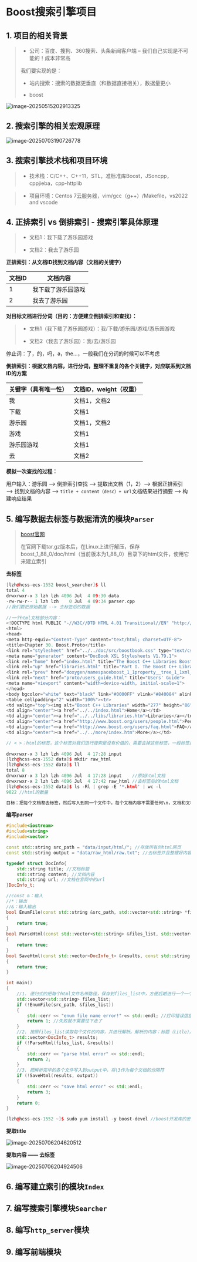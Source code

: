 # Boost搜索引擎项目

## 1. 项目的相关背景

> - 公司：百度、搜狗、360搜索、头条新闻客户端 – 我们自己实现是不可能的！成本非常高
>
>
> 我们要实现的是：
>
> - 站内搜索：搜索的数据更垂直（和数据直接相关），数据量更小
>
> - boost

![image-20250515202913325](C:\Users\Haope\AppData\Roaming\Typora\typora-user-images\image-20250515202913325.png)

## 2. 搜索引擎的相关宏观原理

![image-20250703190726778](C:\Users\Haope\AppData\Roaming\Typora\typora-user-images\image-20250703190726778.png)

## 3. 搜索引擎技术栈和项目环境

> - 技术栈：C/C++、C++11，STL，准标准库Boost，JSoncpp，cppjieba，cpp-httplib

> - 项目环境：Centos 7云服务器，vim/gcc（g++）/Makefile，vs2022 and vscode

## 4. 正排索引 vs 倒排索引 - 搜索引擎具体原理

> - 文档1：我下载了游乐园游戏
>
> - 文档2：我去了游乐园

**正排索引：从文档ID找到文档内容（文档的关键字）**

| 文档ID | 文档内容           |
| ------ | ------------------ |
| 1      | 我下载了游乐园游戏 |
| 2      | 我去了游乐园       |

**对目标文档进行分词（目的：方便建立倒排索引和查找）：**

> - 文档1（我下载了游乐园游戏）：我/下载/游乐园/游戏/游乐园游戏
>
> - 文档2（我去了游乐园）：我/去/游乐园

停止词：了，的，吗，a，the…，一般我们在分词的时候可以不考虑

**倒排索引：根据文档内容，进行分词，整理不重复的各个关键字，对应联系到文档ID的方案**

| 关键字（具有唯一性） | 文档ID，weight（权重） |
| -------------------- | ---------------------- |
| 我                   | 文档1，文档2           |
| 下载                 | 文档1                  |
| 游乐园               | 文档1，文档2           |
| 游戏                 | 文档1                  |
| 游乐园游戏           | 文档1                  |
| 去                   | 文档2                  |

**模拟一次查找的过程：**

用户输入：游乐园 ——> 倒排索引查找 ——> 提取出文档（1，2）——> 根据正排索引 ——> 找到文档的内容 ——> `title + content（desc）+ url`文档结果进行摘要 ——> 构建响应结果

## 5. 编写数据去标签与数据清洗的模块`Parser`

> [boost官网](https://www.boost.org/)
>
> 在官网下载tar.gz版本后，在Linux上进行解压，保存boost_1_88_0/doc/html（当前版本为1_88_0）目录下的html文件，使用它来建立索引

**去标签**

```cpp
[lzh@hcss-ecs-1552 boost_searcher]$ ll
total 4
drwxrwxr-x 3 lzh lzh 4096 Jul  4 09:30 data
-rw-rw-r-- 1 lzh lzh    0 Jul  4 09:34 parser.cpp
//我们要把原始数据 --> 去标签后的数据
  
//一个html文档部分内容：    
<!DOCTYPE html PUBLIC "-//W3C//DTD HTML 4.01 Transitional//EN" "http://www.w3.org/TR/html4/loose.dtd">
<html>
<head>
<meta http-equiv="Content-Type" content="text/html; charset=UTF-8">
<title>Chapter 30. Boost.Proto</title>
<link rel="stylesheet" href="../../doc/src/boostbook.css" type="text/css">
<meta name="generator" content="DocBook XSL Stylesheets V1.79.1">
<link rel="home" href="index.html" title="The Boost C++ Libraries BoostBook Documentation Subset">
<link rel="up" href="libraries.html" title="Part I. The Boost C++ Libraries (BoostBook Subset)">
<link rel="prev" href="doxygen/namespaceboost_1_1property__tree_1_1xml__parser_1a97d3d5235ef9b235d70110bac7e4f497.html" title="Function template write_xml">
<link rel="next" href="proto/users_guide.html" title="Users' Guide">
<meta name="viewport" content="width=device-width, initial-scale=1">
</head>
<body bgcolor="white" text="black" link="#0000FF" vlink="#840084" alink="#0000FF">
<table cellpadding="2" width="100%"><tr>
<td valign="top"><img alt="Boost C++ Libraries" width="277" height="86" src="../../boost.png"></td>
<td align="center"><a href="../../index.html">Home</a></td>
<td align="center"><a href="../../libs/libraries.htm">Libraries</a></td>
<td align="center"><a href="http://www.boost.org/users/people.html">People</a></td>
<td align="center"><a href="http://www.boost.org/users/faq.html">FAQ</a></td>
<td align="center"><a href="../../more/index.htm">More</a></td>

// < >：html的标签，这个标签对我们进行搜索是没有价值的，需要去掉这些标签，一般标签是成对出现的
    
drwxrwxr-x 3 lzh lzh 4096 Jul  4 17:28 input
[lzh@hcss-ecs-1552 data]$ mkdir raw_html
[lzh@hcss-ecs-1552 data]$ ll
total 8
drwxrwxr-x 3 lzh lzh 4096 Jul  4 17:28 input    //原始html文档
drwxrwxr-x 2 lzh lzh 4096 Jul  4 17:42 raw_html //去标签后的html文档
[lzh@hcss-ecs-1552 data]$ ls -Rl | grep -E '*.html' | wc -l
9822 //html的数量

目标：把每个文档都去标签，然后写入到同一个文件中。每个文档内容不需要任何\n，文档和文档之间使用 \3 区分（也可以使用ASCII表中其它的控制字符）
```

**编写parser**

```cpp
#include<iostream>
#include<string>
#include<vector>

const std::string src_path = "data/input/html/"; //存放所有的html网页 
const std::string output = "data/raw_html/raw.txt"; //去标签并且整理好内容放进raw.txt中

typedef struct DocInfo{
    std::string title; //文档标题
    std::string content; //文档内容
    std::string url; //文档在官网中的url
}DocInfo_t;  

//const &：输入
//*：输出
//&：输入输出
bool EnumFile(const std::string &src_path, std::vector<std::string> *files_list)
{
    return true;
}
bool ParseHtml(const std::vector<std::string> &files_list, std::vector<DocInfo_t> *results)
{
    return true;
}
bool SaveHtml(const std::vector<DocInfo_t> &results, const std::string &output)
{
    return true;
}

int main()
{
    //1. 递归式的把每个html文件名带路径，保存到files_list中，方便后期进行一个一个的文件读取
    std::vector<std::string> files_list;
    if (!EnumFile(src_path, &files_list))
    {
        std::cerr << "enum file name error!" << std::endl; //打印错误信息
        return 1; //失败就不需要往下走了
    }
    //2. 按照files_list读取每个文件的内容，并进行解析。解析的内容：标题（title），内容（content），链接（url）
    std::vector<DocInfo_t> results;
    if (!ParseHtml(files_list, &results))
    {
        std::cerr << "parse html error" << std::endl;
        return 2;
    }
    //3. 把解析完毕的各个文件写入到output中，将\3作为每个文档的分隔符
    if (!SaveHtml(results, output))
    {
        std::cerr << "save html error" << std::endl;
        return 3;
    }
    return 0;
}
```

```cpp
[lzh@hcss-ecs-1552 ~]$ sudo yum install -y boost-devel //boost开发库的安装
```

**提取title**

![image-20250706204620512](C:\Users\Haope\AppData\Roaming\Typora\typora-user-images\image-20250706204620512.png)

**提取内容 —— 去标签**

![image-20250706204924506](C:\Users\Haope\AppData\Roaming\Typora\typora-user-images\image-20250706204924506.png)

## 6. 编写建立索引的模块`Index`

## 7. 编写搜索引擎模块`Searcher`

## 8. 编写`http_server`模块

## 9. 编写前端模块
